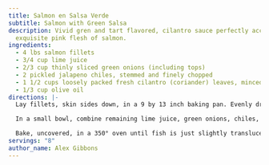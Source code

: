 ```yaml
---
title: Salmon en Salsa Verde
subtitle: Salmon with Green Salsa
description: Vivid gren and tart flavored, cilantro sauce perfectly accents the
  exquisite pink flesh of salmon.
ingredients:
  - 4 lbs salmon fillets
  - 3/4 cup lime juice
  - 2/3 cup thinly sliced green onions (including tops)
  - 2 pickled jalapeno chiles, stemmed and finely chopped
  - 1 1/2 cups loosely packed fresh cilantro (coriander) leaves, minced
  - 1/3 cup olive oil
directions: |-
  Lay fillets, skin sides down, in a 9 by 13 inch baking pan. Evenly drizzle 2 tablespoons of the lime juice over fillets. 

  In a small bowl, combine remaining lime juice, green onions, chiles, cilantro, and olive oil. Spread 1/2 cup of the cilantro mixture over a fillet; lay other fillet, skin side up, atop first. (At this point, you may cover and refrigerate for up to a day.)

  Bake, uncovered, in a 350° oven until fish is just slightly translucent or wet inside when cut in thickest part (35 to 45 minutes). If desired, pull off top skin; slice through fish just down to bottom fillet and lift off portions with a spatula. Spoon remaining salsa over individual servings.
servings: "8"
author_name: Alex Gibbons
---
```


